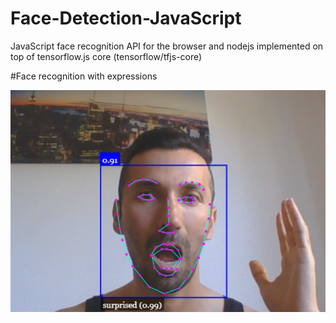 # Face-Detection-JavaScript

JavaScript face recognition API for the browser and nodejs implemented on top of tensorflow.js core (tensorflow/tfjs-core)


#Face recognition with expressions

![](Capture1.PNG)

